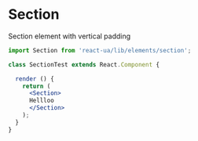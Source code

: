 # Section

Section element with vertical padding

<!-- example -->
```jsx
import Section from 'react-ua/lib/elements/section';

class SectionTest extends React.Component {

  render () {
    return (
      <Section>
      Hellloo
      </Section>
    );
  }
}
```
